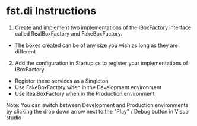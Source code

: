 ﻿# fst.di Instructions

1. Create and implement two implementations of the IBoxFactory interface called RealBoxFactory and FakeBoxFactory. 
  * The boxes created can be of any size you wish as long as they are different
2. Add the configuration in Startup.cs to register your implementations of IBoxFactory
  * Register these services as a Singleton
  * Use FakeBoxFactory when in the Development environment
  * Use RealBoxFactory when in the Production environment

Note: You can switch between Development and Production environments by clicking the drop down arrow next to the "Play" / Debug button in Visual studio
